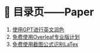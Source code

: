 # 📖 目录页——Paper

1. [使用GPT进行英文润色](https://app.gitbook.com/o/cZvXPz3Xtzzb6RjRvQNB/s/Oa1b3CigBo1XYEqKeXcx/\~/changes/2/paper/shi-yong-gpt-jin-hang-ying-wen-run-se)
2. [免费使用Overleaf专业版计划](https://app.gitbook.com/o/cZvXPz3Xtzzb6RjRvQNB/s/Oa1b3CigBo1XYEqKeXcx/\~/changes/1/paper/mian-fei-shi-yong-overleaf-zhuan-ye-ban-ji-hua)
3. [免费使用截图公式识别LaTex](https://app.gitbook.com/o/cZvXPz3Xtzzb6RjRvQNB/s/Oa1b3CigBo1XYEqKeXcx/\~/changes/1/paper/mian-fei-shi-yong-jie-tu-gong-shi-shi-bie-latex)





